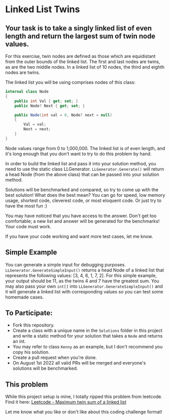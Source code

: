 
# Linked List Twins

## Your task is to take a singly linked list of even length and return the largest sum of twin node values.

For this exercise, twin nodes are defined as those which are equidistant from the outer bounds of the linked list. The first and last nodes are twins, as are the two middle nodes. In a linked list of 10 nodes, the third and eighth nodes are twins.

The linked list you will be using comprises nodes of this class:

```csharp
internal class Node
{
    public int Val { get; set; }
    public Node? Next { get; set; }

    public Node(int val = 0, Node? next = null)
    {
        Val = val;
        Next = next;
    }
}
```

Node values range from 0 to 1,000,000. The linked list is of even length, and it's long enough that you don't want to try to do this problem by hand.

In order to build the linked list and pass it into your solution method, you need to use the static class LLGenerator. `LLGenerator.Generate()` will return a head Node (from the above class) that can be passed into your solution method.

Solutions will be benchmarked and compared, so try to come up with the best solution! What does the best mean? You can go for speed, low memory usage, shortest code, cleverest code, or most eloquent code. Or just try to have the most fun :)

You may have noticed that you have access to the answer. Don't get too comfortable; a new list and answer will be generated for the benchmarks! Your code must work.

If you have your code working and want more test cases, let me know.

## Simple Example

You can generate a simple input for debugging purposes. `LLGenerator.GenerateSimpleInput()` returns a head Node of a linked list that represents the following values: [3, 4, 6, 1, 7, 2]. For this simple example, your output should be 11, as the twins 4 and 7 have the greatest sum. You may also pass your own `int[]` into `LLGenerator.GenerateSimpleInput()` and it will generate a linked list with corresponding values so you can test some homemade cases.

## To Participate:

- Fork this repository.
- Create a class with a unique name in the `Solutions` folder in this project and write a static method for your solution that takes a `Node` and returns an int.
- You may refer to class `Kenny` as an example, but I don't recommend you copy his solution.
- Create a pull request when you're done.
- On August 1st 2022 all valid PRs will be merged and everyone's solutions will be benchmarked.

## This problem

While this project setup is mine, I totally ripped this problem from leetcode. Find it here: [Leetcode - Maximum twin sum of a linked list](https://leetcode.com/problems/maximum-twin-sum-of-a-linked-list/)

Let me know what you like or don't like about this coding challenge format!
